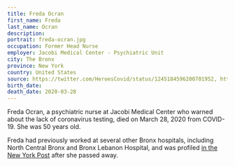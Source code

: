 ```yaml
---
title: Freda Ocran
first_name: Freda
last_name: Ocran
description: 
portrait: freda-ocran.jpg
occupation: Former Head Nurse
employer: Jacobi Medical Center - Psychiatric Unit
city: The Bronx
province: New York
country: United States
source: https://twitter.com/HeroesCovid/status/1245184596200701952, https://nypost.com/2020/03/30/former-head-nurse-of-jacobi-medical-center-psychiatric-unit-dies-of-coronavirus/amp/, https://www.nysna.org/memoriam-fallen-nysna-nurses
birth_date: 
death_date: 2020-03-28
---
```


Freda Ocran, a psychiatric nurse at Jacobi Medical Center who warned about the lack of coronavirus testing, died on March 28, 2020 from COVID-19. She was 50 years old.

Freda had previously worked at several other Bronx hospitals, including North Central Bronx and Bronx Lebanon Hospital, and was profiled [in the New York Post](https://nypost.com/2020/03/30/former-head-nurse-of-jacobi-medical-center-psychiatric-unit-dies-of-coronavirus/) after she passed away.